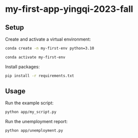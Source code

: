 # my-first-app-yingqi-2023-fall




## Setup

Create and activate a virtual environment:

```sh
conda create -n my-first-env python=3.10

conda activate my-first-env
```
Install packages:
```sh
pip install -r requirements.txt
```

## Usage

Run the example script:

```sh
python app/my_script.py
```

Run the unemployment report:
```sh
python app/unemployment.py
```